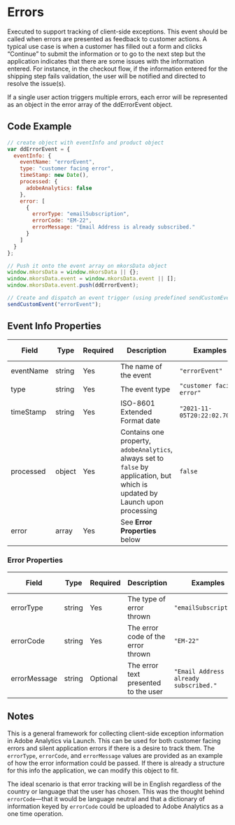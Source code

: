 # Errors
Executed to support tracking of client-side exceptions. This event should be called when errors are presented as feedback to customer actions. A typical use case is when a customer has filled out a form and clicks “Continue” to submit the information or to go to the next step but the application indicates that there are some issues with the information entered. For instance, in the checkout flow, if the information entered for the shipping step fails validation, the user will be notified and directed to resolve the issue(s). 

If a single user action triggers multiple errors, each error will be represented as an object in the error array of the ddErrorEvent object.

## Code Example

```javascript
// create object with eventInfo and product object
var ddErrorEvent = {
  eventInfo: {
    eventName: "errorEvent",
    type: "customer facing error",
    timeStamp: new Date(),
    processed: {
      adobeAnalytics: false
    },
    error: [
      {
        errorType: "emailSubscription",
        errorCode: "EM-22",
        errorMessage: "Email Address is already subscribed."
      }
    ]
  }
};

// Push it onto the event array on mkorsData object
window.mkorsData = window.mkorsData || {};
window.mkorsData.event = window.mkorsData.event || [];
window.mkorsData.event.push(ddErrorEvent);

// Create and dispatch an event trigger (using predefined sendCustomEvent function)
sendCustomEvent("errorEvent");
```

## Event Info Properties
|Field|Type|Required|Description|Examples|Pattern|Min Length|Max Length|Min|Max|Multiple Of|
|-----|----|--------|-----------|--------|-------|----------|----------|---|---|-----------|
|eventName|string|Yes|The name of the event|`"errorEvent"`|
|type|string|Yes|The event type|`"customer facing error"`|
|timeStamp|string|Yes|ISO-8601 Extended Format date|`"2021-11-05T20:22:02.707Z"`|
|processed|object|Yes|Contains one property, `adobeAnalytics`, always set to `false` by application, but which is updated by Launch upon processing|`false`|
|error|array|Yes|See **Error Properties** below|

### Error Properties
|Field|Type|Required|Description|Examples|Pattern|Min Length|Max Length|Min|Max|Multiple Of|
|-----|----|--------|-----------|--------|-------|----------|----------|---|---|-----------|
|errorType|string|Yes|The type of error thrown|`"emailSubscription"`|
|errorCode|string|Yes|The error code of the error thrown|`"EM-22"`|
|errorMessage|string|Optional|The error text presented to the user|`"Email Address is already subscribed."`|

## Notes
This is a general framework for collecting client-side exception information in Adobe Analytics via Launch. This can be used for both customer facing errors and silent application errors if there is a desire to track them. The `errorType`, `errorCode`, and `errorMessage` values are provided as an example of how the error information could be passed. If there is already a structure for this info the application, we can modify this object to fit.

The ideal scenario is that error tracking will be in English regardless of the country or language that the user has chosen. This was the thought behind `errorCode`&mdash;that it would be language neutral and that a dictionary of information keyed by `errorCode` could be uploaded to Adobe Analytics as a one time operation.